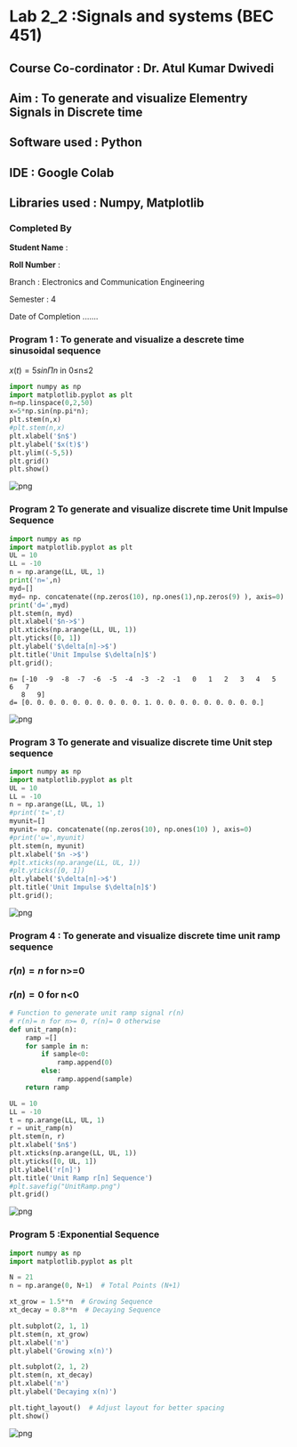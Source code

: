 # Lab 2_2 :Signals and systems (BEC 451)
## Course Co-cordinator : Dr. Atul Kumar Dwivedi
## Aim : To generate and visualize Elementry Signals in Discrete time
## Software used  : Python
## IDE : Google Colab 
## Libraries used : Numpy, Matplotlib
### Completed By

**Student Name** : 

**Roll Number** :

Branch : Electronics and Communication Engineering

Semester : 4

Date of Completion .......

### Program 1 : To generate and visualize a descrete time sinusoidal sequence
 $x(t)= 5sinΠ n$ in 0≤n≤2



```python
import numpy as np
import matplotlib.pyplot as plt
n=np.linspace(0,2,50)
x=5*np.sin(np.pi*n);
plt.stem(n,x)
#plt.stem(n,x)
plt.xlabel('$n$')
plt.ylabel('$x(t)$')
plt.ylim((-5,5))
plt.grid()
plt.show()
```


    
![png](output_2_0.png)
    


### Program 2 To generate and visualize discrete time Unit Impulse Sequence


```python
import numpy as np
import matplotlib.pyplot as plt
UL = 10
LL = -10
n = np.arange(LL, UL, 1)
print('n=',n)
myd=[]
myd= np. concatenate((np.zeros(10), np.ones(1),np.zeros(9) ), axis=0)
print('d=',myd)
plt.stem(n, myd)
plt.xlabel('$n->$')
plt.xticks(np.arange(LL, UL, 1))
plt.yticks([0, 1])
plt.ylabel('$\delta[n]->$')
plt.title('Unit Impulse $\delta[n]$')
plt.grid();

```

    n= [-10  -9  -8  -7  -6  -5  -4  -3  -2  -1   0   1   2   3   4   5   6   7
       8   9]
    d= [0. 0. 0. 0. 0. 0. 0. 0. 0. 0. 1. 0. 0. 0. 0. 0. 0. 0. 0. 0.]
    


    
![png](output_4_1.png)
    


### Program 3 To generate and visualize discrete time Unit step sequence


```python
import numpy as np
import matplotlib.pyplot as plt
UL = 10
LL = -10
n = np.arange(LL, UL, 1)
#print('t=',t)
myunit=[]
myunit= np. concatenate((np.zeros(10), np.ones(10) ), axis=0)
#print('u=',myunit)
plt.stem(n, myunit)
plt.xlabel('$n ->$')
#plt.xticks(np.arange(LL, UL, 1))
#plt.yticks([0, 1])
plt.ylabel('$\delta[n]->$')
plt.title('Unit Impulse $\delta[n]$')
plt.grid();
```


    
![png](output_6_0.png)
    


### Program 4 : To generate and visualize discrete time unit ramp sequence

### $r(n)=n$ for n>=0
### $r(n)=0$ for n<0



```python
# Function to generate unit ramp signal r(n)
# r(n)= n for n>= 0, r(n)= 0 otherwise
def unit_ramp(n):
    ramp =[]
    for sample in n:
        if sample<0:
            ramp.append(0)
        else:
            ramp.append(sample)
    return ramp

UL = 10
LL = -10
t = np.arange(LL, UL, 1)
r = unit_ramp(n)
plt.stem(n, r)
plt.xlabel('$n$')
plt.xticks(np.arange(LL, UL, 1))
plt.yticks([0, UL, 1])
plt.ylabel('r[n]')
plt.title('Unit Ramp r[n] Sequence')
#plt.savefig("UnitRamp.png")
plt.grid()

```


    
![png](output_8_0.png)
    


### Program 5 :Exponential Sequence


```python
import numpy as np
import matplotlib.pyplot as plt

N = 21
n = np.arange(0, N+1)  # Total Points (N+1)

xt_grow = 1.5**n  # Growing Sequence
xt_decay = 0.8**n  # Decaying Sequence

plt.subplot(2, 1, 1)
plt.stem(n, xt_grow)
plt.xlabel('n')
plt.ylabel('Growing x(n)')

plt.subplot(2, 1, 2)
plt.stem(n, xt_decay)
plt.xlabel('n')
plt.ylabel('Decaying x(n)')

plt.tight_layout()  # Adjust layout for better spacing
plt.show()

```


    
![png](output_10_0.png)
    



```python

```
